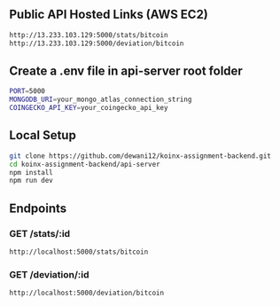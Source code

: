 ## Public API Hosted Links (AWS EC2)
```bash
http://13.233.103.129:5000/stats/bitcoin
http://13.233.103.129:5000/deviation/bitcoin
```

## Create a .env file in api-server root folder
```bash
PORT=5000
MONGODB_URI=your_mongo_atlas_connection_string
COINGECKO_API_KEY=your_coingecko_api_key

```

## Local Setup
```bash
git clone https://github.com/dewani12/koinx-assignment-backend.git
cd koinx-assignment-backend/api-server
npm install
npm run dev
```

## Endpoints
### GET /stats/:id
```bash
http://localhost:5000/stats/bitcoin
```

### GET /deviation/:id
```bash
http://localhost:5000/deviation/bitcoin
```


